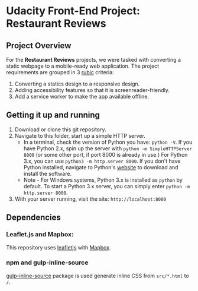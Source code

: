 # Udacity Front-End Project: Restaurant Reviews

## Project Overview

For the **Restaurant Reviews** projects, we were tasked with converting a static webpage to a mobile-ready web application. The project requirements are grouped in 3 [rubic](https://review.udacity.com/#!/rubrics/1090/view) criteria:

1. Converting a statics design to a responsive design.
2. Adding accessibility features so that it is screenreader-friendly.
3. Add a service worker to make the app available offline.

## Getting it up and running
1. Download or clone this git repository.
2. Navigate to this folder, start up a simple HTTP server.
    * In a terminal, check the version of Python you have: `python -V`. If you have Python 2.x, spin up the server with `python -m SimpleHTTPServer 8000` (or some other port, if port 8000 is already in use.) For Python 3.x, you can use `python3 -m http.server 8000`. If you don't have Python installed, navigate to Python's [website](https://www.python.org/) to download and install the software.
    * Note -  For Windows systems, Python 3.x is installed as `python` by default. To start a Python 3.x server, you can simply enter `python -m http.server 8000`.
3. With your server running, visit the site: `http://localhost:8000`

## Dependencies

### Leaflet.js and Mapbox:

This repository uses [leafletjs](https://leafletjs.com/) with [Mapbox](https://www.mapbox.com/).

### npm and gulp-inline-source
[gulp-inline-source](https://www.npmjs.com/package/gulp-inline-source) package is used generate inline CSS from `src/*.html` to `/`.

